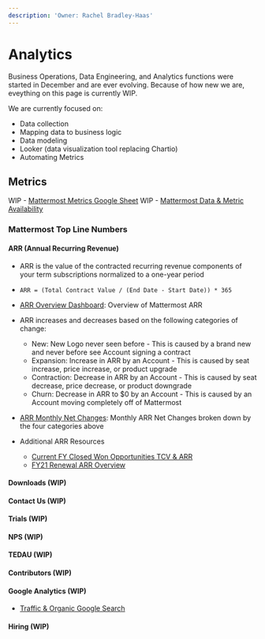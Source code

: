 ```yaml
---
description: 'Owner: Rachel Bradley-Haas'
---
```


# Analytics

Business Operations, Data Engineering, and Analytics functions were started in December and are ever evolving. Because of how new we are, eveything on this page is currently WIP.

We are currently focused on:
* Data collection
* Mapping data to business logic
* Data modeling
* Looker (data visualization tool replacing Chartio)
* Automating Metrics


## Metrics

WIP - [Mattermost Metrics Google Sheet](https://docs.google.com/spreadsheets/d/1_AuT_ZwKRK-_BEUgmDoHkuIZQEnuzyb6sNpnUQkWOOQ/edit?usp=sharing)
WIP - [Mattermost Data & Metric Availability](https://docs.google.com/spreadsheets/d/1GRB6hr_eSSVcFFAQkimZ6VE0EtobkPq6iKl027G9Mig/edit?usp=sharing)

### Mattermost Top Line Numbers
#### ARR (Annual Recurring Revenue)

* ARR is the value of the contracted recurring revenue components of your term subscriptions normalized to a one-year period
* `ARR = (Total Contract Value / (End Date - Start Date)) * 365`
* [ARR Overview Dashboard](https://mattermost.looker.com/dashboards/14): Overview of Mattermost ARR

* ARR increases and decreases based on the following categories of change:
  * New: New Logo never seen before - This is caused by a brand new and never before see Account signing a contract
  * Expansion: Increase in ARR by an Account - This is caused by seat increase, price increase, or product upgrade
  * Contraction: Decrease in ARR by an Account - This is caused by seat decrease, price decrease, or product downgrade
  * Churn: Decrease in ARR to $0 by an Account - This is caused by an Account moving completely off of Mattermost
* [ARR Monthly Net Changes](https://mattermost.looker.com/looks/2?toggle=det): Monthly ARR Net Changes broken down by the four categories above

* Additional ARR Resources
  * [Current FY Closed Won Opportunities TCV & ARR](https://mattermost.looker.com/dashboards/2)
  * [FY21 Renewal ARR Overview](https://mattermost.looker.com/dashboards/9)

#### Downloads (WIP)

#### Contact Us (WIP)

#### Trials (WIP)

#### NPS (WIP)

#### TEDAU (WIP)

#### Contributors (WIP)

#### Google Analytics (WIP)

* [Traffic & Organic Google Search](https://mattermost.looker.com/dashboards/5)

#### Hiring (WIP)
